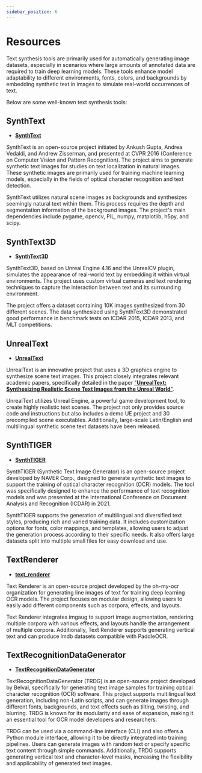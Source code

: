 ```yaml
---
sidebar_position: 6
---
```


# Resources

Text synthesis tools are primarily used for automatically generating image datasets, especially in scenarios where large amounts of annotated data are required to train deep learning models. These tools enhance model adaptability to different environments, fonts, colors, and backgrounds by embedding synthetic text in images to simulate real-world occurrences of text.

Below are some well-known text synthesis tools:

## SynthText

- [**SynthText**](https://github.com/ankush-me/SynthText)

SynthText is an open-source project initiated by Ankush Gupta, Andrea Vedaldi, and Andrew Zisserman, and presented at CVPR 2016 (Conference on Computer Vision and Pattern Recognition). The project aims to generate synthetic text images for studies on text localization in natural images. These synthetic images are primarily used for training machine learning models, especially in the fields of optical character recognition and text detection.

SynthText utilizes natural scene images as backgrounds and synthesizes seemingly natural text within them. This process requires the depth and segmentation information of the background images. The project's main dependencies include pygame, opencv, PIL, numpy, matplotlib, h5py, and scipy.

## SynthText3D

- [**SynthText3D**](https://github.com/MhLiao/SynthText3D)

SynthText3D, based on Unreal Engine 4.16 and the UnrealCV plugin, simulates the appearance of real-world text by embedding it within virtual environments. The project uses custom virtual cameras and text rendering techniques to capture the interaction between text and its surrounding environment.

The project offers a dataset containing 10K images synthesized from 30 different scenes. The data synthesized using SynthText3D demonstrated good performance in benchmark tests on ICDAR 2015, ICDAR 2013, and MLT competitions.

## UnrealText

- [**UnrealText**](https://github.com/Jyouhou/UnrealText/)

UnrealText is an innovative project that uses a 3D graphics engine to synthesize scene text images. This project closely integrates relevant academic papers, specifically detailed in the paper ["**UnrealText: Synthesizing Realistic Scene Text Images from the Unreal World**"](https://arxiv.org/abs/2003.10608).

UnrealText utilizes Unreal Engine, a powerful game development tool, to create highly realistic text scenes. The project not only provides source code and instructions but also includes a demo UE project and 30 precompiled scene executables. Additionally, large-scale Latin/English and multilingual synthetic scene text datasets have been released.

## SynthTIGER

- [**SynthTIGER**](https://github.com/clovaai/synthtiger)

SynthTIGER (Synthetic Text Image Generator) is an open-source project developed by NAVER Corp., designed to generate synthetic text images to support the training of optical character recognition (OCR) models. The tool was specifically designed to enhance the performance of text recognition models and was presented at the International Conference on Document Analysis and Recognition (ICDAR) in 2021.

SynthTIGER supports the generation of multilingual and diversified text styles, producing rich and varied training data. It includes customization options for fonts, color mappings, and templates, allowing users to adjust the generation process according to their specific needs. It also offers large datasets split into multiple small files for easy download and use.

## TextRenderer

- [**text_renderer**](https://github.com/Sanster/text_renderer)

Text Renderer is an open-source project developed by the oh-my-ocr organization for generating line images of text for training deep learning OCR models. The project focuses on modular design, allowing users to easily add different components such as corpora, effects, and layouts.

Text Renderer integrates imgaug to support image augmentation, rendering multiple corpora with various effects, and layouts handle the arrangement of multiple corpora. Additionally, Text Renderer supports generating vertical text and can produce lmdb datasets compatible with PaddleOCR.

## TextRecognitionDataGenerator

- [**TextRecognitionDataGenerator**](https://github.com/Belval/TextRecognitionDataGenerator)

TextRecognitionDataGenerator (TRDG) is an open-source project developed by Belval, specifically for generating text image samples for training optical character recognition (OCR) software. This project supports multilingual text generation, including non-Latin scripts, and can generate images through different fonts, backgrounds, and text effects such as tilting, twisting, and blurring. TRDG is known for its modularity and ease of expansion, making it an essential tool for OCR model developers and researchers.

TRDG can be used via a command-line interface (CLI) and also offers a Python module interface, allowing it to be directly integrated into training pipelines. Users can generate images with random text or specify specific text content through simple commands. Additionally, TRDG supports generating vertical text and character-level masks, increasing the flexibility and applicability of generated text images.
